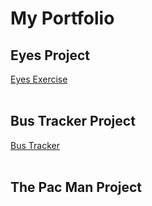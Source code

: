 # My Portfolio
## Eyes Project
<a href="http://Chris-iCode.github.io/Eyes"> Eyes Exercise </a>
<br>
<br>
## Bus Tracker Project
<a href="https://chris-icode.github.io/Bus-Tracker"> Bus Tracker </a>
<br>
<br>
## The Pac Man Project

